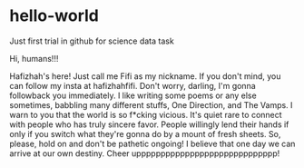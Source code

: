 # hello-world
Just first trial in github for science data task

Hi, humans!!!

Hafizhah's here! Just call me Fifi as my nickname. If you don't mind, you can follow my insta at hafizhahfifi. Don't worry, darling, I'm gonna followback you immediately. 
I like writing some poems or any else sometimes, babbling many different stuffs, One Direction, and The Vamps.
I warn to you that the world is so f*cking vicious. It's quiet rare to connect with people who has truly sincere favor.
People willingly lend their hands if only if you switch what they're gonna do by a mount of fresh sheets. 
So, please, hold on and don't be pathetic ongoing! I believe that one day we can arrive at our own destiny. 
Cheer uppppppppppppppppppppppppppppp!
